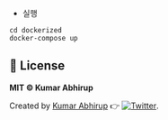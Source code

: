 - 실행

```
cd dockerized
docker-compose up
```

## 📝 License

**MIT &copy; Kumar Abhirup**

Created by [Kumar Abhirup](https://kumar.now.sh) 👉 [![Twitter](https://img.shields.io/twitter/follow/kumar_abhirup.svg?style=social&label=@kumar_abhirup)](https://twitter.com/kumar_abhirup/).
